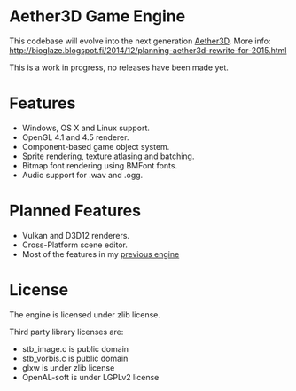 # Aether3D Game Engine
This codebase will evolve into the next generation [Aether3D]( "Aether3D"). More info: http://bioglaze.blogspot.fi/2014/12/planning-aether3d-rewrite-for-2015.html

This is a work in progress, no releases have been made yet.

# Features

  - Windows, OS X and Linux support.
  - OpenGL 4.1 and 4.5 renderer.
  - Component-based game object system.
  - Sprite rendering, texture atlasing and batching.
  - Bitmap font rendering using BMFont fonts.
  - Audio support for .wav and .ogg.

# Planned Features

  - Vulkan and D3D12 renderers.
  - Cross-Platform scene editor.
  - Most of the features in my [previous engine](http://twiren.kapsi.fi/aether3d.html)

# License

The engine is licensed under zlib license.

Third party library licenses are:

  - stb_image.c is public domain
  - stb_vorbis.c is public domain
  - glxw is under zlib license
  - OpenAL-soft is under LGPLv2 license